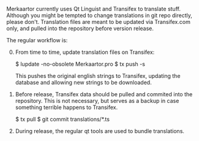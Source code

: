 Merkaartor currently uses Qt Linguist and Transifex to translate stuff. Although
you might be tempted to change translations in git repo directly, please don't.
Translation files are meant to be updated via Transifex.com only, and pulled
into the repository before version release.

The regular workflow is:

0) From time to time, update translation files on Transifex:
    
    $ lupdate -no-obsolete Merkaartor.pro
    $ tx push -s

   This pushes the original english strings to Transifex, updating the database and
   allowing new strings to be downloaded.

1) Before release, Transifex data should be pulled and commited into the
repository. This is not necessary, but serves as a backup in case something
terrible happens to Transifex.

    $ tx pull
    $ git commit translations/*.ts

2) During release, the regular qt tools are used to bundle translations.
